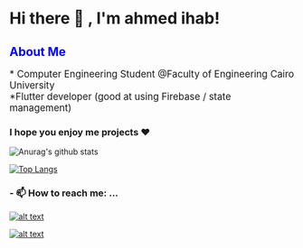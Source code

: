 <h1> Hi there 👋 , I'm  ahmed ihab! </h1>
<h2 style="color:blue;">About Me</h2>
<p style="font-size:120%;">
  * Computer Engineering Student @Faculty of Engineering Cairo University  <br>
  *Flutter developer (good at using Firebase / state management)
  </p>
  <h3> I hope you enjoy me projects ❤ </h3>
  
![Anurag's github stats](https://github-readme-stats.vercel.app/api?username=ahmedihabb2&show_icons=true&theme=radical)



[![Top Langs](https://github-readme-stats.vercel.app/api/top-langs/?username=ahmedihabb2)](https://github.com/anuraghazra/github-readme-stats)



<h3>- 📫 How to reach me: ...</h3>

[![alt text][1.1]][1]


[1.1]: https://img.shields.io/badge/Facebook-1877F2?style=for-the-badge&logo=facebook&logoColor=white


[1]: https://web.facebook.com/ahmed.ihab.773

[![alt text][1.2]][2]


[1.2]: https://img.shields.io/badge/LinkedIn-0077B5?style=for-the-badge&logo=linkedin&logoColor=white


[2]: https://www.linkedin.com/in/ahmed-ihab-54b1a1195/


